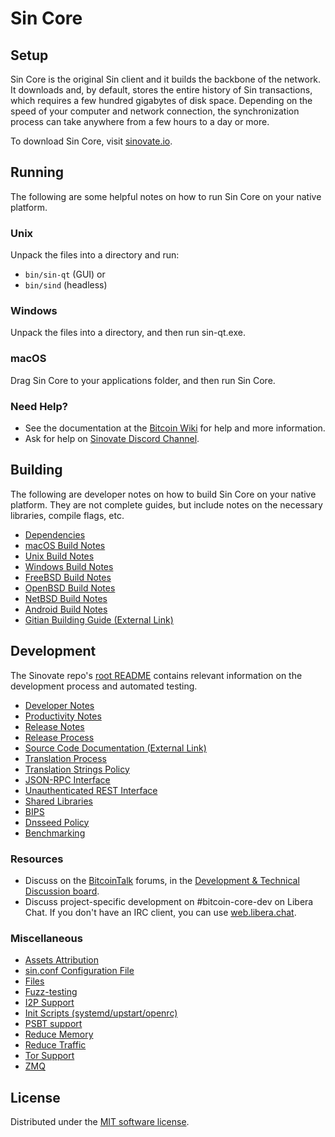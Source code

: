 Sin Core
=============

Setup
---------------------
Sin Core is the original Sin client and it builds the backbone of the network. It downloads and, by default, stores the entire history of Sin transactions, which requires a few hundred gigabytes of disk space. Depending on the speed of your computer and network connection, the synchronization process can take anywhere from a few hours to a day or more.

To download Sin Core, visit [sinovate.io](https://sinovate.io/sin-wallets/).

Running
---------------------
The following are some helpful notes on how to run Sin Core on your native platform.

### Unix

Unpack the files into a directory and run:

- `bin/sin-qt` (GUI) or
- `bin/sind` (headless)

### Windows

Unpack the files into a directory, and then run sin-qt.exe.

### macOS

Drag Sin Core to your applications folder, and then run Sin Core.

### Need Help?

* See the documentation at the [Bitcoin Wiki](https://en.bitcoin.it/wiki/Main_Page)
for help and more information.
* Ask for help on [Sinovate Discord Channel](https://discordapp.com/invite/CWbnW5y).

Building
---------------------
The following are developer notes on how to build Sin Core on your native platform. They are not complete guides, but include notes on the necessary libraries, compile flags, etc.

- [Dependencies](dependencies.md)
- [macOS Build Notes](build-osx.md)
- [Unix Build Notes](build-unix.md)
- [Windows Build Notes](build-windows.md)
- [FreeBSD Build Notes](build-freebsd.md)
- [OpenBSD Build Notes](build-openbsd.md)
- [NetBSD Build Notes](build-netbsd.md)
- [Android Build Notes](build-android.md)
- [Gitian Building Guide (External Link)](https://github.com/bitcoin-core/docs/blob/master/gitian-building.md)

Development
---------------------
The Sinovate repo's [root README](/README.md) contains relevant information on the development process and automated testing.

- [Developer Notes](developer-notes.md)
- [Productivity Notes](productivity.md)
- [Release Notes](release-notes.md)
- [Release Process](release-process.md)
- [Source Code Documentation (External Link)](https://doxygen.bitcoincore.org/)
- [Translation Process](translation_process.md)
- [Translation Strings Policy](translation_strings_policy.md)
- [JSON-RPC Interface](JSON-RPC-interface.md)
- [Unauthenticated REST Interface](REST-interface.md)
- [Shared Libraries](shared-libraries.md)
- [BIPS](bips.md)
- [Dnsseed Policy](dnsseed-policy.md)
- [Benchmarking](benchmarking.md)

### Resources
* Discuss on the [BitcoinTalk](https://bitcointalk.org/) forums, in the [Development & Technical Discussion board](https://bitcointalk.org/index.php?board=6.0).
* Discuss project-specific development on #bitcoin-core-dev on Libera Chat. If you don't have an IRC client, you can use [web.libera.chat](https://web.libera.chat/#bitcoin-core-dev).

### Miscellaneous
- [Assets Attribution](assets-attribution.md)
- [sin.conf Configuration File](bitcoin-conf.md)
- [Files](files.md)
- [Fuzz-testing](fuzzing.md)
- [I2P Support](i2p.md)
- [Init Scripts (systemd/upstart/openrc)](init.md)
- [PSBT support](psbt.md)
- [Reduce Memory](reduce-memory.md)
- [Reduce Traffic](reduce-traffic.md)
- [Tor Support](tor.md)
- [ZMQ](zmq.md)

License
---------------------
Distributed under the [MIT software license](/COPYING).
